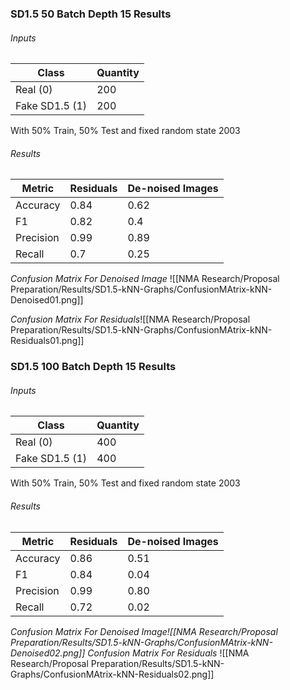 ### SD1.5 50 Batch Depth 15 Results
###### Inputs

| Class          | Quantity |
| -------------- | -------- |
| Real (0)       | 200      |
| Fake SD1.5 (1) | 200      |
With 50% Train, 50% Test and fixed random state 2003
###### Results
| Metric    | Residuals | De-noised Images |
| --------- | --------- | ---------------- |
| Accuracy  | 0.84      | 0.62             |
| F1        | 0.82      | 0.4              |
| Precision | 0.99      | 0.89             |
| Recall    | 0.7       | 0.25             |
*Confusion Matrix For Denoised Image*
![[NMA Research/Proposal Preparation/Results/SD1.5-kNN-Graphs/ConfusionMAtrix-kNN-Denoised01.png]]

*Confusion Matrix For Residuals*![[NMA Research/Proposal Preparation/Results/SD1.5-kNN-Graphs/ConfusionMAtrix-kNN-Residuals01.png]]

### SD1.5 100 Batch Depth 15 Results
###### Inputs

| Class          | Quantity |
| -------------- | -------- |
| Real (0)       | 400      |
| Fake SD1.5 (1) | 400      |
With 50% Train, 50% Test and fixed random state 2003
###### Results
| Metric    | Residuals | De-noised Images |
| --------- | --------- | ---------------- |
| Accuracy  | 0.86      | 0.51             |
| F1        | 0.84      | 0.04             |
| Precision | 0.99      | 0.80             |
| Recall    | 0.72      | 0.02             |
*Confusion Matrix For Denoised Image![[NMA Research/Proposal Preparation/Results/SD1.5-kNN-Graphs/ConfusionMAtrix-kNN-Denoised02.png]]*
*Confusion Matrix For Residuals*
![[NMA Research/Proposal Preparation/Results/SD1.5-kNN-Graphs/ConfusionMAtrix-kNN-Residuals02.png]]